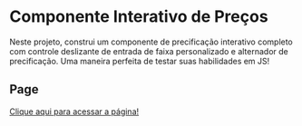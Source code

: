 # Componente Interativo de Preços
 Neste projeto, construi um componente de precificação interativo completo com controle deslizante de entrada de faixa personalizado e alternador de precificação. Uma maneira perfeita de testar suas habilidades em JS!
 
## Page
[Clique aqui para acessar a página!](https://joaopedroac.github.io/Interactive-Pricing-Component/)
